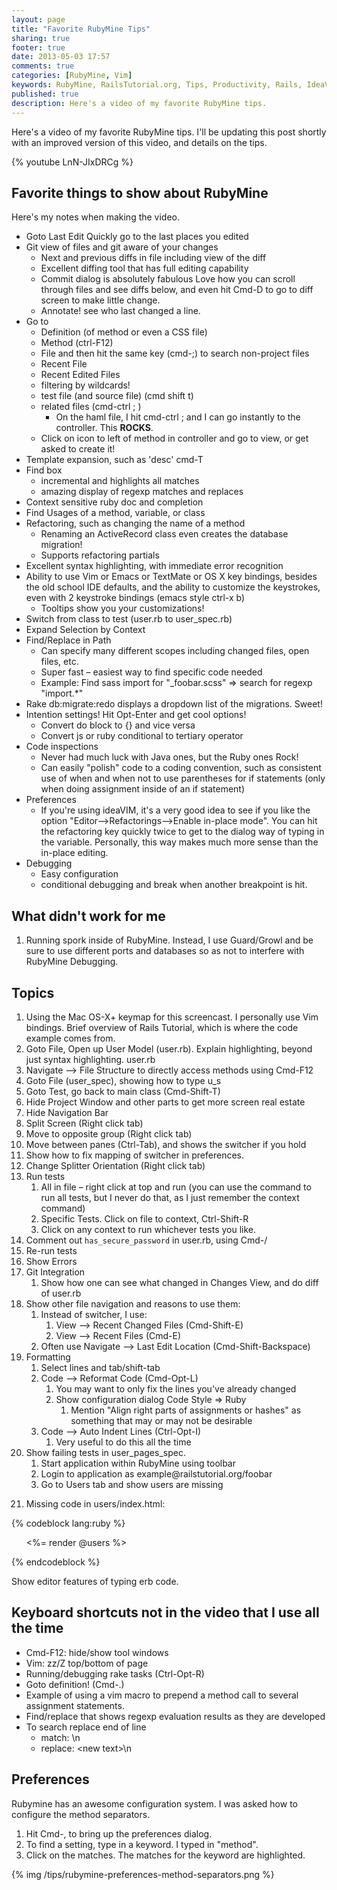 ```yaml
---
layout: page
title: "Favorite RubyMine Tips"
sharing: true
footer: true
date: 2013-05-03 17:57
comments: true
categories: [RubyMine, Vim]
keywords: RubyMine, RailsTutorial.org, Tips, Productivity, Rails, IdeaVim
published: true
description: Here's a video of my favorite RubyMine tips. 
---
```


<p>
Here's a video of my favorite RubyMine tips. I'll be updating this post shortly
with an improved version of this video, and details on the tips.
</p>
<p>
{% youtube LnN-JIxDRCg %}
</p>

<div id="outline-container-1" class="outline-2">
<h2 id="sec-1">Favorite things to show about RubyMine</h2>
<div class="outline-text-2" id="text-1">

<p>Here's my notes when making the video.
</p>
<ul>
<li>Goto Last Edit
  Quickly go to the last places you edited
</li>
<li>Git view of files and git aware of your changes
<ul>
<li>Next and previous diffs in file including view of the diff
</li>
<li>Excellent diffing tool that has full editing capability
</li>
<li>Commit dialog is absolutely fabulous
    Love how you can scroll through files and see diffs below, and even hit
    Cmd-D to go to diff screen to make little change.
</li>
<li>Annotate! see who last changed a line.
</li>
</ul>

</li>
<li>Go to
<ul>
<li>Definition (of method or even a CSS file)
</li>
<li>Method (ctrl-F12)
</li>
<li>File and then hit the same key (cmd-;) to search non-project files 
</li>
<li>Recent File
</li>
<li>Recent Edited Files
</li>
<li>filtering by wildcards!
</li>
<li>test file (and source file) (cmd shift t)
</li>
<li>related files (cmd-ctrl ; )
<ul>
<li>On the haml file, I hit cmd-ctrl ; and I can go instantly to the
      controller. This <b>ROCKS</b>.
</li>
</ul>

</li>
<li>Click on icon to left of method in controller and go to view, or get asked
    to create it!

</li>
</ul>

</li>
<li>Template expansion, such as 'desc' cmd-T
</li>
<li>Find box
<ul>
<li>incremental and highlights all matches
</li>
<li>amazing display of regexp matches and replaces
</li>
</ul>

</li>
<li>Context sensitive ruby doc and completion
</li>
<li>Find Usages of a method, variable, or class
</li>
<li>Refactoring, such as changing the name of a method
<ul>
<li>Renaming an ActiveRecord class even creates the database migration!
</li>
<li>Supports refactoring partials
</li>
</ul>

</li>
<li>Excellent syntax highlighting, with immediate error recognition
</li>
<li>Ability to use Vim or Emacs or TextMate or OS X key bindings, besides the old
  school IDE defaults, and the ability to customize the keystrokes, even with 2
  keystroke bindings (emacs style ctrl-x b)
<ul>
<li>Tooltips show you your customizations!
</li>
</ul>

</li>
<li>Switch from class to test (user.rb to user_spec.rb)
</li>
<li>Expand Selection by Context
</li>
<li>Find/Replace in Path
<ul>
<li>Can specify many different scopes including changed files, open files, etc.
</li>
<li>Super fast &ndash; easiest way to find specific code needed
</li>
<li>Example: Find sass import for "_foobar.scss" =&gt; search for regexp "import.*"
</li>
</ul>

</li>
<li>Rake db:migrate:redo displays a dropdown list of the migrations. Sweet!
</li>
<li>Intention settings! Hit Opt-Enter and get cool options!
<ul>
<li>Convert do block to {} and vice versa
</li>
<li>Convert js or ruby conditional to tertiary operator
</li>
</ul>

</li>
<li>Code inspections
<ul>
<li>Never had much luck with Java ones, but the Ruby ones Rock!
</li>
<li>Can easily "polish" code to a coding convention, such as consistent use of
    when and when not to use parentheses for if statements (only when doing
    assignment inside of an if statement)
</li>
</ul>

</li>
<li>Preferences
<ul>
<li>If you're using ideaVIM, it's a very good idea to see if you like the option
    "Editor&ndash;&gt;Refactorings&ndash;&gt;Enable in-place mode". You can hit the refactoring
    key quickly twice to get to the dialog way of typing in the variable.
    Personally, this way makes much more sense than the in-place editing.
</li>
</ul>

</li>
<li>Debugging
<ul>
<li>Easy configuration
</li>
<li>conditional debugging and break when another breakpoint is hit.
</li>
</ul>

</li>
</ul>


</div>

</div>

<div id="outline-container-2" class="outline-2">
<h2 id="sec-2">What didn't work for me</h2>
<div class="outline-text-2" id="text-2">

<ol>
<li>Running spork inside of RubyMine. Instead, I use Guard/Growl and be sure to
     use different ports and databases so as not to interfere with RubyMine Debugging.
</li>
</ol>


</div>

</div>

<div id="outline-container-3" class="outline-2">
<h2 id="sec-3">Topics</h2>
<div class="outline-text-2" id="text-3">

<ol>
<li>Using the Mac OS-X+ keymap for this screencast. I personally use Vim
     bindings. Brief overview of Rails Tutorial, which is where the code
     example comes from.  
</li>
<li>Goto File, Open up User Model (user.rb). Explain highlighting, beyond just syntax highlighting. user.rb
</li>
<li>Navigate &ndash;&gt; File Structure to directly access methods using Cmd-F12
</li>
<li>Goto File (user_spec), showing how to type u_s
</li>
<li>Goto Test, go back to main class (Cmd-Shift-T)
</li>
<li>Hide Project Window and other parts to get more screen real estate
</li>
<li>Hide Navigation Bar
</li>
<li>Split Screen (Right click tab)
</li>
<li>Move to opposite group (Right click tab)
</li>
<li>Move between panes (Ctrl-Tab), and shows the switcher if you hold
</li>
<li>Show how to fix mapping of switcher in preferences.
</li>
<li>Change Splitter Orientation (Right click tab)
</li>
<li>Run tests
<ol>
<li>All in file &ndash; right click at top and run (you can use the command to
         run all tests, but I never do that, as I just remember the context command)
</li>
<li>Specific Tests. Click on file to context, Ctrl-Shift-R
</li>
<li>Click on any context to run whichever tests you like.
</li>
</ol>

</li>
<li>Comment out <code>has_secure_password</code> in user.rb, using Cmd-/
</li>
<li>Re-run tests
</li>
<li>Show Errors
</li>
<li>Git Integration
<ol>
<li>Show how one can see what changed in Changes View, and do diff of user.rb
</li>
</ol>

</li>
<li>Show other file navigation and reasons to use them:
<ol>
<li>Instead of switcher, I use:
<ol>
<li>View &ndash;&gt; Recent Changed Files (Cmd-Shift-E)
</li>
<li>View &ndash;&gt; Recent Files (Cmd-E)
</li>
</ol>

</li>
<li>Often use Navigate &ndash;&gt; Last Edit Location (Cmd-Shift-Backspace)
</li>
</ol>

</li>
<li>Formatting
<ol>
<li>Select lines and tab/shift-tab
</li>
<li>Code &ndash;&gt; Reformat Code (Cmd-Opt-L)
<ol>
<li>You may want to only fix the lines you've already changed
</li>
<li>Show configuration dialog Code Style =&gt; Ruby
<ol>
<li>Mention "Align right parts of assignments or hashes" as
               something that may or may not be desirable
</li>
</ol>

</li>
</ol>

</li>
<li>Code &ndash;&gt; Auto Indent Lines (Ctrl-Opt-I)
<ol>
<li>Very useful to do this all the time
</li>
</ol>

</li>
</ol>

</li>
<li>Show failing tests in user_pages_spec.
<ol>
<li>Start application within RubyMine using toolbar
</li>
<li>Login to application as example@railstutorial.org/foobar
</li>
<li>Go to Users tab and show users are missing
</li>
</ol>

</li>
<li>
<p>
     Missing code in users/index.html:
</p></li>
</ol>


{% codeblock lang:ruby %}
     <ul class="users">
       <%= render @users %>
     </ul>
{% endcodeblock %}
<p>
     Show editor features of typing erb code.     
</p>

</div>

</div>

<div id="outline-container-4" class="outline-2">
<h2 id="sec-4">Keyboard shortcuts not in the video that I use all the time</h2>
<div class="outline-text-2" id="text-4">

<ul>
<li>Cmd-F12:  hide/show tool windows
</li>
<li>Vim: zz/Z top/bottom of page
</li>
<li>Running/debugging rake tasks (Ctrl-Opt-R)
</li>
<li>Goto definition! (Cmd-.)
</li>
<li>Example of using a vim macro to prepend a method call to several assignment
  statements.
</li>
<li>Find/replace that shows regexp evaluation results as they are developed
</li>
<li>To search replace end of line
<ul>
<li>match: \n
</li>
<li>replace: &lt;new text&gt;\n
</li>
</ul>

</li>
</ul>





</div>

</div>

<div id="outline-container-5" class="outline-2">
<h2 id="sec-5">Preferences</h2>
<div class="outline-text-2" id="text-5">

<p>Rubymine has an awesome configuration system. I was asked how to configure the
method separators.
</p>
<ol>
<li>Hit Cmd-, to bring up the preferences dialog.
</li>
<li>To find a setting, type in a keyword. I typed in "method".
</li>
<li>Click on the matches. The matches for the keyword are highlighted.
</li>
</ol>


<p>
{% img /tips/rubymine-preferences-method-separators.png %}
</p></div>
</div>
